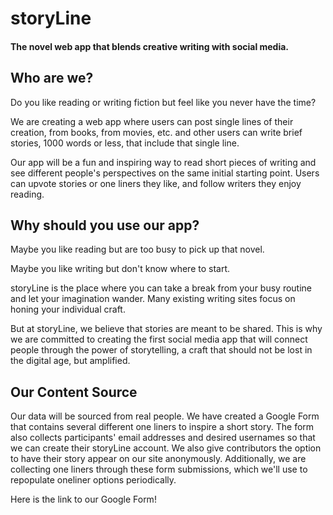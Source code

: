 # storyLine
#### The novel web app that blends creative writing with social media.



## Who are we?

Do you like reading or writing fiction but feel like you never have the time?

We are creating a web app where users can post single lines of their creation, from books, from movies, etc. and other users can write brief stories, 1000 words or less, that include that single line.

Our app will be a fun and inspiring way to read short pieces of writing and see different people's perspectives on the same initial starting point. Users can upvote stories or one liners they like, and follow writers they enjoy reading.

## Why should you use our app?

Maybe you like reading but are too busy to pick up that novel.

Maybe you like writing but don't know where to start.

storyLine is the place where you can take a break from your busy routine and let your imagination wander. Many existing writing sites focus on honing your individual craft.

But at storyLine, we believe that stories are meant to be shared. This is why we are committed to creating the first social media app that will connect people through the power of storytelling, a craft that should not be lost in the digital age, but amplified.

## Our Content Source
Our data will be sourced from real people. We have created a Google Form that contains several different one liners to inspire a short story. The form also collects participants' email addresses and desired usernames so that we can create their storyLine account. We also give contributors the option to have their story appear on our site anonymously. Additionally, we are collecting one liners through these form submissions, which we'll use to repopulate oneliner options periodically.

Here is the link to our Google Form!


